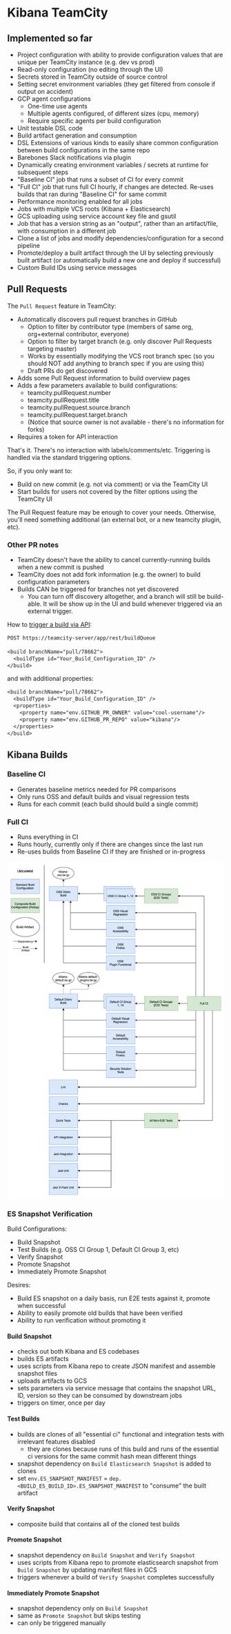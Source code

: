 # Kibana TeamCity

## Implemented so far

- Project configuration with ability to provide configuration values that are unique per TeamCity instance (e.g. dev vs prod)
- Read-only configuration (no editing through the UI)
- Secrets stored in TeamCity outside of source control
- Setting secret environment variables (they get filtered from console if output on accident)
- GCP agent configurations
  - One-time use agents
  - Multiple agents configured, of different sizes (cpu, memory)
  - Require specific agents per build configuration
- Unit testable DSL code
- Build artifact generation and consumption
- DSL Extensions of various kinds to easily share common configuration between build configurations in the same repo
- Barebones Slack notifications via plugin
- Dynamically creating environment variables / secrets at runtime for subsequent steps
- "Baseline CI" job that runs a subset of CI for every commit
- "Full CI" job that runs full CI hourly, if changes are detected. Re-uses builds that ran during "Baseline CI" for same commit
- Performance monitoring enabled for all jobs
- Jobs with multiple VCS roots (Kibana + Elasticsearch)
- GCS uploading using service account key file and gsutil
- Job that has a version string as an "output", rather than an artifact/file, with consumption in a different job
- Clone a list of jobs and modify dependencies/configuration for a second pipeline
- Promote/deploy a built artifact through the UI by selecting previously built artifact (or automatically build a new one and deploy if successful)
- Custom Build IDs using service messages

## Pull Requests

The `Pull Request` feature in TeamCity:

- Automatically discovers pull request branches in GitHub
  - Option to filter by contributor type (members of same org, org+external contributor, everyone)
  - Option to filter by target branch (e.g. only discover Pull Requests targeting master)
  - Works by essentially modifying the VCS root branch spec (so you should NOT add anything to branch spec if you are using this)
  - Draft PRs do get discovered
- Adds some Pull Request information to build overview pages
- Adds a few parameters available to build configurations:
  - teamcity.pullRequest.number
  - teamcity.pullRequest.title
  - teamcity.pullRequest.source.branch
  - teamcity.pullRequest.target.branch
  - (Notice that source owner is not available - there's no information for forks)
- Requires a token for API interaction

That's it. There's no interaction with labels/comments/etc. Triggering is handled via the standard triggering options.

So, if you only want to:

- Build on new commit (e.g. not via comment) or via the TeamCity UI
- Start builds for users not covered by the filter options using the TeamCity UI

The Pull Request feature may be enough to cover your needs. Otherwise, you'll need something additional (an external bot, or a new teamcity plugin, etc).

### Other PR notes

- TeamCity doesn't have the ability to cancel currently-running builds when a new commit is pushed
- TeamCity does not add fork information (e.g. the owner) to build configuration parameters
- Builds CAN be triggered for branches not yet discovered
  - You can turn off discovery altogether, and a branch will still be build-able. It will be show up in the UI and build whenever triggered via an external trigger.

How to [trigger a build via API](https://www.jetbrains.com/help/teamcity/rest-api-reference.html#Triggering+a+Build):

```
POST https://teamcity-server/app/rest/buildQueue

<build branchName="pull/78662">
  <buildType id="Your_Build_Configuration_ID" />
</build>
```

and with additional properties:

```
<build branchName="pull/78662">
  <buildType id="Your_Build_Configuration_ID" />
  <properties>
    <property name="env.GITHUB_PR_OWNER" value="cool-username"/>
    <property name="env.GITHUB_PR_REPO" value="kibana"/>
  </properties>
</build>
```

## Kibana Builds

### Baseline CI

- Generates baseline metrics needed for PR comparisons
- Only runs OSS and default builds and visual regression tests
- Runs for each commit (each build should build a single commit)

### Full CI

- Runs everything in CI
- Runs hourly, currently only if there are changes since the last run
- Re-uses builds from Baseline CI if they are finished or in-progress

![Diagram](Kibana.png)

### ES Snapshot Verification

Build Configurations:

- Build Snapshot
- Test Builds (e.g. OSS CI Group 1, Default CI Group 3, etc)
- Verify Snapshot
- Promote Snapshot
- Immediately Promote Snapshot

Desires:

- Build ES snapshot on a daily basis, run E2E tests against it, promote when successful
- Ability to easily promote old builds that have been verified
- Ability to run verification without promoting it

#### Build Snapshot

- checks out both Kibana and ES codebases
- builds ES artifacts
- uses scripts from Kibana repo to create JSON manifest and assemble snapshot files
- uploads artifacts to GCS
- sets parameters via service message that contains the snapshot URL, ID, version so they can be consumed by downstream jobs
- triggers on timer, once per day

#### Test Builds

- builds are clones of all "essential ci" functional and integration tests with irrelevant features disabled
  - they are clones because runs of this build and runs of the essential ci versions for the same commit hash mean different things
- snapshot dependency on `Build Elasticsearch Snapshot` is added to clones
- set `env.ES_SNAPSHOT_MANIFEST` = `dep.<BUILD_ES_BUILD_ID>.ES_SNAPSHOT_MANIFEST` to "consume" the built artifact

#### Verify Snapshot

- composite build that contains all of the cloned test builds

#### Promote Snapshot

- snapshot dependency on `Build Snapshot` and `Verify Snapshot`
- uses scripts from Kibana repo to promote elasticsearch snapshot from `Build Snapshot` by updating manifest files in GCS
- triggers whenever a build of `Verify Snapshot` completes successfully

#### Immediately Promote Snapshot

- snapshot dependency only on `Build Snapshot`
- same as `Promote Snapshot` but skips testing
- can only be triggered manually

```

```
